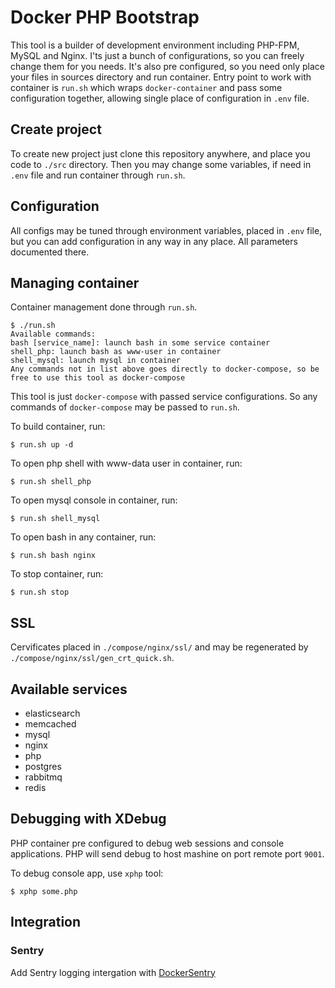# Docker PHP Bootstrap

This tool is a builder of development environment including PHP-FPM, MySQL and Nginx.
I'ts just a bunch of configurations, so you can freely change them for you needs.
It's also pre configured, so you need only place your files in sources directory and run container.
Entry point to work with container is `run.sh` which wraps `docker-container` and
pass some configuration together, allowing single place of configuration in `.env` file.

## Create project

To create new project just clone this repository anywhere, and place you code to `./src` directory.
Then you may change some variables, if need in `.env` file and run container through `run.sh`.

## Configuration

All configs may be tuned through environment variables, placed in `.env` file,
but you can add configuration in any way in any place. All parameters documented there.

## Managing container

Container management done through `run.sh`.

```
$ ./run.sh
Available commands:
bash [service_name]: launch bash in some service container
shell_php: launch bash as www-user in container
shell_mysql: launch mysql in container
Any commands not in list above goes directly to docker-compose, so be free to use this tool as docker-compose
```

This tool is just `docker-compose` with passed service configurations.
So any commands of `docker-compose` may be passed to `run.sh`.

To build container, run:

```
$ run.sh up -d
```

To open php shell with www-data user in container, run:

```
$ run.sh shell_php
```

To open mysql console in container, run:

```
$ run.sh shell_mysql
```

To open bash in any container, run:

```
$ run.sh bash nginx
```

To stop container, run:

```
$ run.sh stop
```
## SSL

Cervificates placed in `./compose/nginx/ssl/` and may be regenerated by `./compose/nginx/ssl/gen_crt_quick.sh`.

## Available services

* elasticsearch
* memcached
* mysql
* nginx
* php
* postgres
* rabbitmq
* redis

## Debugging with XDebug

PHP container pre configured to debug web sessions and console applications.
PHP will send debug to host mashine on port remote port `9001`.

To debug console app, use `xphp` tool:
```
$ xphp some.php
```

## Integration

### Sentry

Add Sentry logging intergation with [DockerSentry](https://github.com/sokil/DockerSentry)
